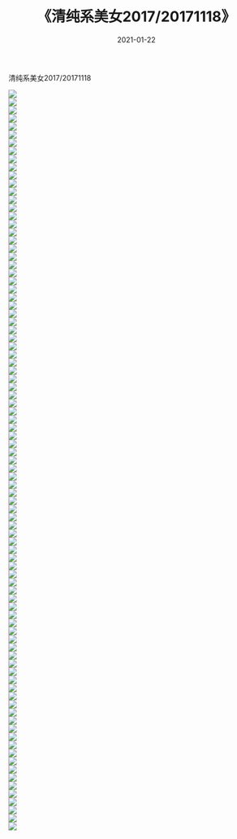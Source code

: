﻿---
layout: post
title:  《清纯系美女2017/20171118》
date:   2021-01-22
img: http://pic.660000.xyz/1:/清纯系美女/2017/20171118/000.jpg
categories: [美女, 清纯, 唯美]
---

清纯系美女2017/20171118

 ![](http://pic.660000.xyz/1:/清纯系美女/2017/20171118/001.jpg) <br>![](http://pic.660000.xyz/1:/清纯系美女/2017/20171118/002.jpg) <br>![](http://pic.660000.xyz/1:/清纯系美女/2017/20171118/003.jpg) <br>![](http://pic.660000.xyz/1:/清纯系美女/2017/20171118/004.jpg) <br>![](http://pic.660000.xyz/1:/清纯系美女/2017/20171118/005.jpg) <br>![](http://pic.660000.xyz/1:/清纯系美女/2017/20171118/006.jpg) <br>![](http://pic.660000.xyz/1:/清纯系美女/2017/20171118/007.jpg) <br>![](http://pic.660000.xyz/1:/清纯系美女/2017/20171118/008.jpg) <br>![](http://pic.660000.xyz/1:/清纯系美女/2017/20171118/009.jpg) <br>![](http://pic.660000.xyz/1:/清纯系美女/2017/20171118/010.jpg) <br>![](http://pic.660000.xyz/1:/清纯系美女/2017/20171118/011.jpg) <br>![](http://pic.660000.xyz/1:/清纯系美女/2017/20171118/012.jpg) <br>![](http://pic.660000.xyz/1:/清纯系美女/2017/20171118/013.jpg) <br>![](http://pic.660000.xyz/1:/清纯系美女/2017/20171118/014.jpg) <br>![](http://pic.660000.xyz/1:/清纯系美女/2017/20171118/015.jpg) <br>![](http://pic.660000.xyz/1:/清纯系美女/2017/20171118/016.jpg) <br>![](http://pic.660000.xyz/1:/清纯系美女/2017/20171118/017.jpg) <br>![](http://pic.660000.xyz/1:/清纯系美女/2017/20171118/018.jpg) <br>![](http://pic.660000.xyz/1:/清纯系美女/2017/20171118/019.jpg) <br>![](http://pic.660000.xyz/1:/清纯系美女/2017/20171118/020.jpg) <br>![](http://pic.660000.xyz/1:/清纯系美女/2017/20171118/021.jpg) <br>![](http://pic.660000.xyz/1:/清纯系美女/2017/20171118/022.jpg) <br>![](http://pic.660000.xyz/1:/清纯系美女/2017/20171118/023.jpg) <br>![](http://pic.660000.xyz/1:/清纯系美女/2017/20171118/024.jpg) <br>![](http://pic.660000.xyz/1:/清纯系美女/2017/20171118/025.jpg) <br>![](http://pic.660000.xyz/1:/清纯系美女/2017/20171118/026.jpg) <br>![](http://pic.660000.xyz/1:/清纯系美女/2017/20171118/027.jpg) <br>![](http://pic.660000.xyz/1:/清纯系美女/2017/20171118/028.jpg) <br>![](http://pic.660000.xyz/1:/清纯系美女/2017/20171118/029.jpg) <br>![](http://pic.660000.xyz/1:/清纯系美女/2017/20171118/030.jpg) <br>![](http://pic.660000.xyz/1:/清纯系美女/2017/20171118/031.jpg) <br>![](http://pic.660000.xyz/1:/清纯系美女/2017/20171118/032.jpg) <br>![](http://pic.660000.xyz/1:/清纯系美女/2017/20171118/033.jpg) <br>![](http://pic.660000.xyz/1:/清纯系美女/2017/20171118/034.jpg) <br>![](http://pic.660000.xyz/1:/清纯系美女/2017/20171118/035.jpg) <br>![](http://pic.660000.xyz/1:/清纯系美女/2017/20171118/036.jpg) <br>![](http://pic.660000.xyz/1:/清纯系美女/2017/20171118/037.jpg) <br>![](http://pic.660000.xyz/1:/清纯系美女/2017/20171118/038.jpg) <br>![](http://pic.660000.xyz/1:/清纯系美女/2017/20171118/039.jpg) <br>![](http://pic.660000.xyz/1:/清纯系美女/2017/20171118/040.jpg) <br>![](http://pic.660000.xyz/1:/清纯系美女/2017/20171118/041.jpg) <br>![](http://pic.660000.xyz/1:/清纯系美女/2017/20171118/042.jpg) <br>![](http://pic.660000.xyz/1:/清纯系美女/2017/20171118/043.jpg) <br>![](http://pic.660000.xyz/1:/清纯系美女/2017/20171118/044.jpg) <br>![](http://pic.660000.xyz/1:/清纯系美女/2017/20171118/045.jpg) <br>![](http://pic.660000.xyz/1:/清纯系美女/2017/20171118/046.jpg) <br>![](http://pic.660000.xyz/1:/清纯系美女/2017/20171118/047.jpg) <br>![](http://pic.660000.xyz/1:/清纯系美女/2017/20171118/048.jpg) <br>![](http://pic.660000.xyz/1:/清纯系美女/2017/20171118/049.jpg) <br>![](http://pic.660000.xyz/1:/清纯系美女/2017/20171118/050.jpg) <br>![](http://pic.660000.xyz/1:/清纯系美女/2017/20171118/051.jpg) <br>![](http://pic.660000.xyz/1:/清纯系美女/2017/20171118/052.jpg) <br>![](http://pic.660000.xyz/1:/清纯系美女/2017/20171118/053.jpg) <br>![](http://pic.660000.xyz/1:/清纯系美女/2017/20171118/054.jpg) <br>![](http://pic.660000.xyz/1:/清纯系美女/2017/20171118/055.jpg) <br>![](http://pic.660000.xyz/1:/清纯系美女/2017/20171118/056.jpg) <br>![](http://pic.660000.xyz/1:/清纯系美女/2017/20171118/057.jpg) <br>![](http://pic.660000.xyz/1:/清纯系美女/2017/20171118/058.jpg) <br>![](http://pic.660000.xyz/1:/清纯系美女/2017/20171118/059.jpg) <br>![](http://pic.660000.xyz/1:/清纯系美女/2017/20171118/060.jpg) <br>![](http://pic.660000.xyz/1:/清纯系美女/2017/20171118/061.jpg) <br>![](http://pic.660000.xyz/1:/清纯系美女/2017/20171118/062.jpg) <br>![](http://pic.660000.xyz/1:/清纯系美女/2017/20171118/063.jpg) <br>![](http://pic.660000.xyz/1:/清纯系美女/2017/20171118/064.jpg) <br>![](http://pic.660000.xyz/1:/清纯系美女/2017/20171118/065.jpg) <br>![](http://pic.660000.xyz/1:/清纯系美女/2017/20171118/066.jpg) <br>![](http://pic.660000.xyz/1:/清纯系美女/2017/20171118/067.jpg) <br>![](http://pic.660000.xyz/1:/清纯系美女/2017/20171118/068.jpg) <br>![](http://pic.660000.xyz/1:/清纯系美女/2017/20171118/069.jpg) <br>![](http://pic.660000.xyz/1:/清纯系美女/2017/20171118/070.jpg) <br>![](http://pic.660000.xyz/1:/清纯系美女/2017/20171118/071.jpg) <br>![](http://pic.660000.xyz/1:/清纯系美女/2017/20171118/072.jpg) <br>![](http://pic.660000.xyz/1:/清纯系美女/2017/20171118/073.jpg) <br>![](http://pic.660000.xyz/1:/清纯系美女/2017/20171118/074.jpg) <br>![](http://pic.660000.xyz/1:/清纯系美女/2017/20171118/075.jpg) <br>![](http://pic.660000.xyz/1:/清纯系美女/2017/20171118/076.jpg) <br>![](http://pic.660000.xyz/1:/清纯系美女/2017/20171118/077.jpg) <br>![](http://pic.660000.xyz/1:/清纯系美女/2017/20171118/078.jpg) <br>![](http://pic.660000.xyz/1:/清纯系美女/2017/20171118/079.jpg) <br>![](http://pic.660000.xyz/1:/清纯系美女/2017/20171118/080.jpg) <br>![](http://pic.660000.xyz/1:/清纯系美女/2017/20171118/081.jpg) <br>![](http://pic.660000.xyz/1:/清纯系美女/2017/20171118/082.jpg) <br>![](http://pic.660000.xyz/1:/清纯系美女/2017/20171118/083.jpg) <br>![](http://pic.660000.xyz/1:/清纯系美女/2017/20171118/084.jpg) <br>![](http://pic.660000.xyz/1:/清纯系美女/2017/20171118/085.jpg) <br>![](http://pic.660000.xyz/1:/清纯系美女/2017/20171118/086.jpg) <br>![](http://pic.660000.xyz/1:/清纯系美女/2017/20171118/087.jpg) <br>![](http://pic.660000.xyz/1:/清纯系美女/2017/20171118/088.jpg) <br>![](http://pic.660000.xyz/1:/清纯系美女/2017/20171118/089.jpg) <br>![](http://pic.660000.xyz/1:/清纯系美女/2017/20171118/090.jpg) <br>![](http://pic.660000.xyz/1:/清纯系美女/2017/20171118/091.jpg) <br>